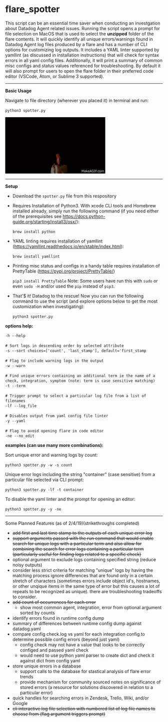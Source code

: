 # flare_spotter

This script can be an essential time saver when conducting an investgation about Datadog Agent related issues. Running the script opens a prompt for file selection on MacOS that is used to select the **unzipped** folder of the flare contents. It will quickly identify all unique errors/warnings found in Datadog Agent log files produced by a flare and has a number of CLI options for customizing log outputs.  It includes a YAML linter supported by yamllint (as discussed in installation instructions) that will check for syntax errors in all yaml config files.  Additionally, it will print a summary of common misc configs and status values referenced for troubleshooting.  By default it will also prompt for users to open the flare folder in their preferred code editor (VSCode, Atom, or Sublime 3 supported).

---
**Basic Usage**

Navigate to file directory (wherever you placed it) in terminal and run:

`python3 spotter.py`

![flare gun image](https://github.com/MikeTarkington/flare_spotter/blob/master/flare_gun.gif?raw=true)

---

**Setup**

- Download the `spotter.py` file from this respository

- Requires Installation of Python3. With xcode CLI tools and Homebrew installed already, simply run the following command (if you need either of the prerequisites see https://docs.python-guide.org/starting/install3/osx/):

    `brew install python `

- YAML linting requires installation of yamllint (https://yamllint.readthedocs.io/en/stable/index.html):

    `brew install yamllint `

- Printing misc status and configs in a handy table requires installation of PrettyTable (https://pypi.org/project/PrettyTable/)

    `pip3 install PrettyTable`
    Note: Some users have run this with `sudo` or even `sudo -H` and/or used the `pip` instead of `pip3`. 

- That'$ it! Datadog to the rescue! Now you can run the following command to use the script (and explore options below to get the most customization when investigating):

    `python3 spotter.py`


**options help:**

```
-h --help

# Sort logs in descending order by selected attribute
-s --sort choices=['count', 'last_stamp'], default='first_stamp

# Flag to include warning logs in the output
-w --warn

# Find unique errors containing an additional term ie the name of a check, integration, symptom (note: term is case sensitive matching)
-t --term

# Trigger prompt to select a particular log file from a list of filenames
-lf --log_file

# Disables output from yaml config file linter
-y --yaml

# Flag to avoid opening flare in code editor
-ne --no_edit        
```

**examples (can use many more combinations):**

Sort unique error and warning logs by count:

`python3 spotter.py -w -s count`

Unique error logs including the string "container" (case sensitive) from a particular file selected via CLI prompt:

`python3 spotter.py -lf -t container`

To disable the yaml linter and the prompt for opening an editor:

`python3 spotter.py -y -ne`

------------------------------------------------

Some Planned Features (as of 2/4/19)(strikethroughs completed)
- ~~add first and last time stamp to the outputs of each unique error log~~
- ~~support arguments passed with the run command that would enable search for unique logs with a particular term and also allow for combining the search for error logs containing a particular term (particularly useful for finding logs related to a specific check)~~
- optional argument to exclude logs containing specified string (reduce noisy outputs)
- consider less strict criteria for matching "unique" logs by having the matching process ignore differences that are found only in a certain stretch of characters (sometimes errors include object id's, hostnames, or other unqique items in the same type of error but this causes a lot of repeats to be recognized as unique).  there are troubleshooting tradeoffs to consider.
- ~~add count of occurrences for each error~~
    - show most common agent, integration, error from optional argument sorted by counts
- identify errors found in runtime config dump
- summary of differences between runtime config dump against datadog.yaml
- compare config check.log vs yaml for each integration config to determine possible config errors (beyond just yaml)
    - config check may not have a value that looks to be correctly configed and passed yaml check
    - would need to use python yaml parser to create dict and check it against dict from config yaml
- store unique errors in a database
    - support calls to the database for stastical analysis of flare error trends
    - provide mechanism for community sourced notes on significance of stored errors (a resource for solutions discovered in relation to a particular error)
- quick handles for searching errors in Zendesk, Trello, Wiki, and/or Google
- ~~cli interactive log file selection with numbered list of log file names to choose from (flag argument triggers prompt)~~
